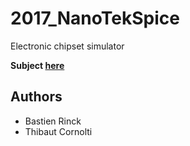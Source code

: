 # 2017_NanoTekSpice
Electronic chipset simulator

**Subject [here](https://github.com/thibautcornolti/NanoTekSpice/blob/master/Subject.pdf)**

## Authors
* Bastien Rinck
* Thibaut Cornolti
